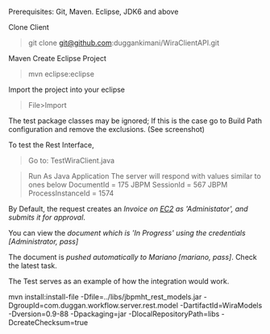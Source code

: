 Prerequisites: Git, Maven. Eclipse, JDK6 and above

Clone Client

> git clone git@github.com:duggankimani/WiraClientAPI.git

Maven Create Eclipse Project

> mvn eclipse:eclipse

Import the project into your eclipse

> File>Import

The test package classes may be ignored;
If this is the case go to Build Path configuration and remove the exclusions. (See screenshot)

To test the Rest Interface, 

> Go to:
> TestWiraClient.java

> Run As Java Application
The server will respond with values similar to ones below
> DocumentId = 175
> JBPM SessionId = 567
> JBPM ProcessInstanceId = 1574

By Default, the request creates an *Invoice on [EC2](http://ec2-54-196-121-246.compute-1.amazonaws.com/ebusiness/#home) as 'Administator', and submits it for approval*.

You can view the *document which is 'In Progress' using the credentials [Administrator, pass]*

The document is *pushed automatically to Mariano [mariano, pass]*. Check the latest task.

The Test serves as an example of how the integration would work.

mvn install:install-file -Dfile=../libs/jbpmht_rest_models.jar -DgroupId=com.duggan.workflow.server.rest.model -DartifactId=WiraModels -Dversion=0.9-88 -Dpackaging=jar -DlocalRepositoryPath=libs -DcreateChecksum=true
